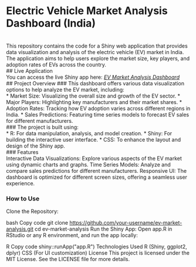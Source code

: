 # Electric Vehicle Market Analysis Dashboard (India)
<br>
This repository contains the code for a Shiny web application that provides data visualization and analysis of the electric vehicle (EV) market in India. The application aims to help users explore the market size, key players, and adoption rates of EVs across the country.
<br>
## Live Application
<br>
You can access the live Shiny app here: <i><a href = "https://aranya-kundu.shinyapps.io/ev_analysis/">EV Market Analysis Dashboard</a></i>
<br>
## Project Overview
### This dashboard offers various data visualization options to help analyze the EV market, including:
<br>
* Market Size: Visualizing the overall size and growth of the EV sector.
* Major Players: Highlighting key manufacturers and their market shares.
* Adoption Rates: Tracking how EV adoption varies across different regions in India.
* Sales Predictions: Featuring time series models to forecast EV sales for different manufacturers.
<br>
### The project is built using:
<br>
* R: For data manipulation, analysis, and model creation.
* Shiny: For building the interactive user interface.
* CSS: To enhance the layout and design of the Shiny app.
<br>
### Features
<br>
Interactive Data Visualizations: Explore various aspects of the EV market using dynamic charts and graphs.
Time Series Models: Analyze and compare sales predictions for different manufacturers.
Responsive UI: The dashboard is optimized for different screen sizes, offering a seamless user experience.

### How to Use
Clone the Repository:

bash
Copy code
git clone https://github.com/your-username/ev-market-analysis.git
cd ev-market-analysis
Run the Shiny App: Open app.R in RStudio or any R environment, and run the app locally:

R
Copy code
shiny::runApp("app.R")
Technologies Used
R (Shiny, ggplot2, dplyr)
CSS (For UI customization)
License
This project is licensed under the MIT License. See the LICENSE file for more details.
